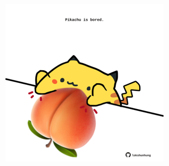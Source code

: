 <!-- built at 10/06/2024, 01:26:50 UTC -->
<p align="center">
  <img width="500" height="500" src="./ReadmeImage.svg">
</p>
